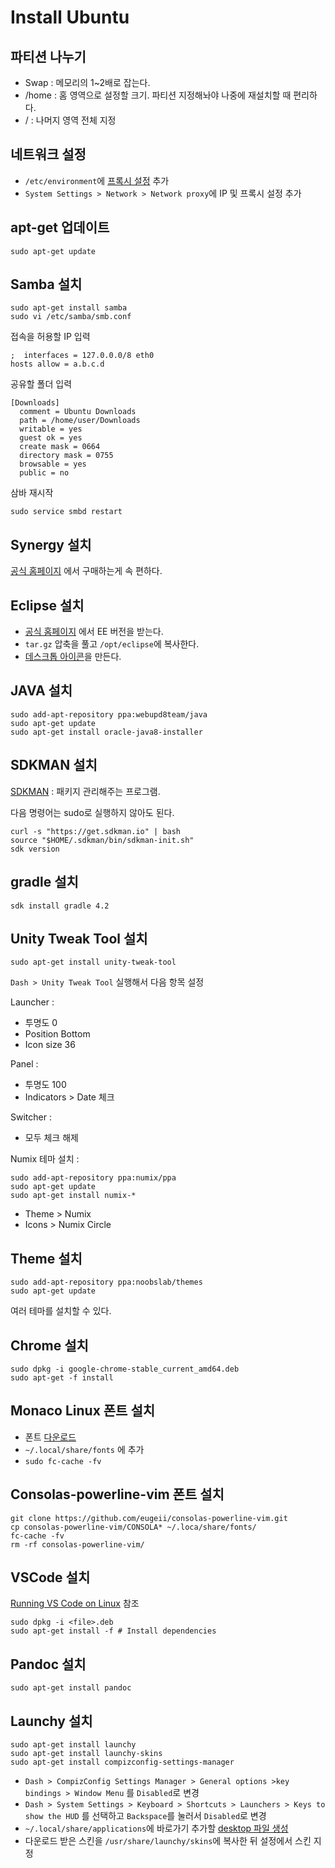 # Install Ubuntu

## 파티션 나누기

- Swap : 메모리의 1~2배로 잡는다.
- /home : 홈 영역으로 설정할 크기. 파티션 지정해놔야 나중에 재설치할 때 편리하다.
- / : 나머지 영역 전체 지정

## 네트워크 설정

- `/etc/environment`에 [프록시 설정](../etc/proxy-settings.md) 추가
- `System Settings > Network > Network proxy`에 IP 및 프록시 설정 추가

## apt-get 업데이트

    sudo apt-get update

## Samba 설치

    sudo apt-get install samba
    sudo vi /etc/samba/smb.conf

접속을 허용할 IP 입력

    ;  interfaces = 127.0.0.0/8 eth0
    hosts allow = a.b.c.d

공유할 폴더 입력

    [Downloads]
      comment = Ubuntu Downloads
      path = /home/user/Downloads
      writable = yes
      guest ok = yes
      create mask = 0664
      directory mask = 0755
      browsable = yes
      public = no

삼바 재시작

    sudo service smbd restart

## Synergy 설치

[공식 홈페이지](https://symless.com) 에서 구매하는게 속 편하다.

## Eclipse 설치

- [공식 홈페이지](http://www.eclipse.org) 에서 EE 버전을 받는다.
- `tar.gz` 압축을 풀고 `/opt/eclipse`에 복사한다.
- [데스크톱 아이콘](create-desktop-icon.md)을 만든다.

## JAVA 설치

    sudo add-apt-repository ppa:webupd8team/java
    sudo apt-get update
    sudo apt-get install oracle-java8-installer

## SDKMAN 설치

[SDKMAN](http://sdkman.io/install.html) : 패키지 관리해주는 프로그램.

다음 명령어는 sudo로 실행하지 않아도 된다.

    curl -s "https://get.sdkman.io" | bash
    source "$HOME/.sdkman/bin/sdkman-init.sh"
    sdk version

## gradle 설치

    sdk install gradle 4.2

## Unity Tweak Tool 설치

    sudo apt-get install unity-tweak-tool

`Dash > Unity Tweak Tool` 실행해서 다음 항목 설정

Launcher :

- 투명도 0
- Position Bottom
- Icon size 36

Panel :

- 투명도 100
- Indicators > Date 체크

Switcher :

- 모두 체크 해제

Numix 테마 설치 :

    sudo add-apt-repository ppa:numix/ppa
    sudo apt-get update
    sudo apt-get install numix-*

- Theme > Numix
- Icons > Numix Circle

## Theme 설치

    sudo add-apt-repository ppa:noobslab/themes
    sudo apt-get update

여러 테마를 설치할 수 있다.

## Chrome 설치

    sudo dpkg -i google-chrome-stable_current_amd64.deb
    sudo apt-get -f install

## Monaco Linux 폰트 설치

- 폰트 [다운로드](https://github.com/hbin/top-programming-fonts/raw/master/Monaco-Linux.ttf)
- `~/.local/share/fonts` 에 추가
- `sudo fc-cache -fv`

## Consolas-powerline-vim 폰트 설치

    git clone https://github.com/eugeii/consolas-powerline-vim.git
    cp consolas-powerline-vim/CONSOLA* ~/.loca/share/fonts/
    fc-cache -fv
    rm -rf consolas-powerline-vim/

## VSCode 설치

[Running VS Code on Linux](https://code.visualstudio.com/docs/setup/linux) 참조

    sudo dpkg -i <file>.deb
    sudo apt-get install -f # Install dependencies

## Pandoc 설치

    sudo apt-get install pandoc

## Launchy 설치

    sudo apt-get install launchy
    sudo apt-get install launchy-skins
    sudo apt-get install compizconfig-settings-manager

- `Dash > CompizConfig Settings Manager > General options >key bindings > Window Menu` 를 `Disabled`로 변경
- `Dash > System Settings > Keyboard > Shortcuts > Launchers > Keys to show the HUD` 를 선택하고 `Backspace`를 눌러서 `Disabled`로 변경
- `~/.local/share/applications`에 바로가기 추가할 [desktop 파일 생성](create-desktop-icon.md)
- 다운로드 받은 스킨을 `/usr/share/launchy/skins`에 복사한 뒤 설정에서 스킨 지정
